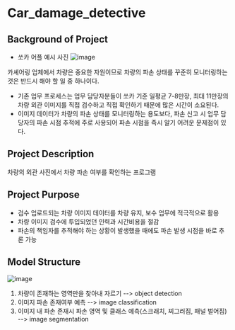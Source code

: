 # Car_damage_detective

## Background of Project
- 쏘카 어플 예시 사진
![image](https://user-images.githubusercontent.com/105347300/225243082-34cd3389-3427-44a1-b4f0-f8d7525863d3.png)

카셰어링 업체에서 차량은 중요한 자원이므로 차량의 파손 상태를 꾸준히 모니터링하는 것은 반드시 해야 할 일 중 하나이다.
- 기존 업무 프로세스는 업무 담당자분들이 쏘카 기준 일평균 7-8만장, 최대 11만장의 차량 외관 이미지를 직접 검수하고 직접 확인하기 때문에 많은 시간이 소요된다. 
- 이미지 데이터가 차량의 파손 상태를 모니터링하는 용도보다, 파손 신고 시 업무 담당자의 파손 시점 추적에 주로 사용되어 파손 시점을 즉시 알기 어려운 문제점이 있다.

## Project Description
차량의 외관 사진에서 차량 파손 여부를 확인하는 프로그램

## Project Purpose
- 검수 업로드되는 차량 이미지 데이터를 차량 유지, 보수 업무에 적극적으로 활용
- 차량 이미지 검수에 투입되었던 인력과 시간비용을 절감
- 파손의 책임자를 추적해야 하는 상황이 발생했을 때에도 파손 발생 시점을 바로 추론 가능

## Model Structure
![image](https://user-images.githubusercontent.com/105347300/225243508-a99d5478-bd1f-4f2d-9d1d-9b4fc1bf5a53.png)

1. 차량이 존재하는 영역만을 찾아내 자르기 --> object detection
2. 이미지 파손 존재여부 예측 --> image classification
3. 이미지 내 파손 존재시 파손 영역 및 클래스 예측(스크래치, 찌그러짐, 패널 벌어짐) --> image segmentation
